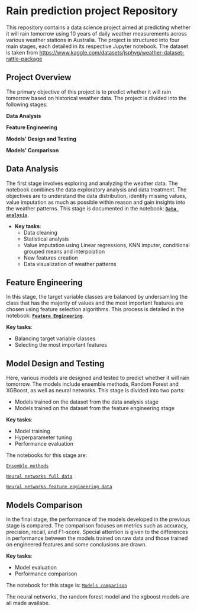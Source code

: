 
# Rain prediction project Repository
This repository contains a data science project aimed at predicting whether it will rain tomorrow using 10 years of daily weather measurements across various weather stations in Australia. The project is structured into four main stages, each detailed in its respective Jupyter notebook.
The dataset is taken from https://www.kaggle.com/datasets/jsphyg/weather-dataset-rattle-package 

## Project Overview
The primary objective of this project is to predict whether it will rain tomorrow based on historical weather data. The project is divided into the following stages:

**Data Analysis**

**Feature Engineering**

**Models' Design and Testing**

**Models' Comparison**

## Data Analysis
The first stage involves exploring and analyzing the weather data. The notebook combines the data exploratory analysis and data treatment. The objectives are to understand the data distribution, identify missing values, value imputation as much as possible within reason and gain insights into the weather patterns. This stage is documented in the notebook: **[`Data analysis`](https://github.com/antoniocreal/Rain-prediction-project/blob/main/Data%20Analysis.ipynb)**.

- **Key tasks**: 
   - Data cleaning
   - Statistical analysis
   - Value imputation using Linear regressions, KNN imputer, conditional grouped means and interpolation
   - New features creation
   - Data visualization of weather patterns
     
## Feature Engineering
In this stage, the target variable classes are balanced by undersamling the class that has the majority of values and the most important features are chosen using feature selection algorithms. This process is detailed in the notebook: **[`Feature Engineering`](https://github.com/antoniocreal/Rain-prediction-project/blob/main/Feature%20Engineering.ipynb)**.

**Key tasks**:
   - Balancing target variable classes
   - Selecting the most important features

## Model Design and Testing
Here, various models are designed and tested to predict whether it will rain tomorrow. The models include ensemble methods, Random Forest and XGBoost, as well as neural networks. This stage is divided into two parts:

 - Models trained on the dataset from the data analysis stage
 - Models trained on the dataset from the feature engineering stage

**Key tasks**:
  - Model training
  - Hyperparameter tuning
  - Performance evaluation

The notebooks for this stage are:

[`Ensemble methods`](https://github.com/antoniocreal/Rain-prediction-project/blob/main/Tree%20methods.ipynb)

[`Neural networks full data`](https://github.com/antoniocreal/Rain-prediction-project/blob/main/Neural%20networks%20full%20data.ipynb)

[`Neural networks feature engineering data`](https://github.com/antoniocreal/Rain-prediction-project/blob/main/Neural%20networks%20feature%20engineering%20data.ipynb)

## Models Comparison
In the final stage, the performance of the models developed in the previous stage is compared. The comparison focuses on metrics such as accuracy, precision, recall, and F1-score. Special attention is given to the differences in performance between the models trained on raw data and those trained on engineered features and some conclusions are drawn.

**Key tasks**:
  - Model evaluation
  - Performance comparison

The notebook for this stage is: 
[`Models comparison`](https://github.com/antoniocreal/Rain-prediction-project/blob/main/Models%20comparison.ipynb)

The neural networks, the random forest model and the xgboost models are all made availabe.
